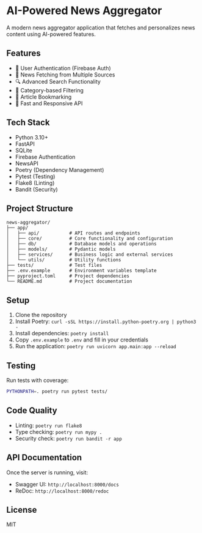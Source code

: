 # AI-Powered News Aggregator

A modern news aggregator application that fetches and personalizes news content using AI-powered features.

## Features

- 🔐 User Authentication (Firebase Auth)
- 📰 News Fetching from Multiple Sources
- 🔍 Advanced Search Functionality
- 📑 Category-based Filtering
- 📌 Article Bookmarking
- 🚀 Fast and Responsive API

## Tech Stack

- Python 3.10+
- FastAPI
- SQLite
- Firebase Authentication
- NewsAPI
- Poetry (Dependency Management)
- Pytest (Testing)
- Flake8 (Linting)
- Bandit (Security)

## Project Structure

```
news-aggregator/
├── app/
│   ├── api/           # API routes and endpoints
│   ├── core/          # Core functionality and configuration
│   ├── db/            # Database models and operations
│   ├── models/        # Pydantic models
│   ├── services/      # Business logic and external services
│   └── utils/         # Utility functions
├── tests/             # Test files
├── .env.example       # Environment variables template
├── pyproject.toml     # Project dependencies
└── README.md          # Project documentation
```

## Setup

1. Clone the repository
2. Install Poetry: `curl -sSL https://install.python-poetry.org | python3 -`
3. Install dependencies: `poetry install`
4. Copy `.env.example` to `.env` and fill in your credentials
5. Run the application: `poetry run uvicorn app.main:app --reload`

## Testing

Run tests with coverage:

```bash
PYTHONPATH=. poetry run pytest tests/
```

## Code Quality

- Linting: `poetry run flake8`
- Type checking: `poetry run mypy .`
- Security check: `poetry run bandit -r app`

## API Documentation

Once the server is running, visit:

- Swagger UI: `http://localhost:8000/docs`
- ReDoc: `http://localhost:8000/redoc`

## License

MIT
